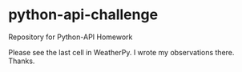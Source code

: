 # python-api-challenge
Repository for Python-API Homework

Please see the last cell in WeatherPy.  I wrote my observations there.  Thanks.
